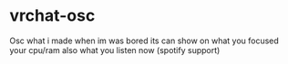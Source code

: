 # vrchat-osc
Osc what i made when im was bored its can show on what you focused your cpu/ram also what you listen now (spotify support)
